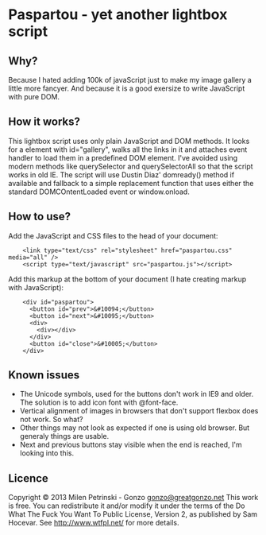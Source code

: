 Paspartou - yet another lightbox script
=======================================

Why?
----

Because I hated adding 100k of javaScript just to make my image gallery a little more fancyer. And because it is a good exersize to write JavaScript with pure DOM.

How it works?
-------------

This lightbox script uses only plain JavaScript and DOM methods. It looks for a element with id="gallery", walks all the links in it and attaches event handler to load them in a predefined DOM element. I've avoided using modern methods like querySelector and querySelectorAll so that the script works in old IE. The script will use Dustin Diaz' domready() method if available and fallback to a simple replacement function that uses either the standard DOMCOntentLoaded event or window.onload.

How to use?
-----------

Add the JavaScript and CSS files to the head of your document:

```
    <link type="text/css" rel="stylesheet" href="paspartou.css" media="all" />
    <script type="text/javascript" src="paspartou.js"></script>
```

Add this markup at the bottom of your document (I hate creating markup with JavaScript):

```
    <div id="paspartou">
      <button id="prev">&#10094;</button>
      <button id="next">&#10095;</button>
      <div>
        <div></div>
      </div>
      <button id="close">&#10005;</button>
    </div>
```

Known issues
------------

* The Unicode symbols, used for the buttons don't work in IE9 and older. The solution is to add icon font with @font-face.
* Vertical alignment of images in browsers that don't support flexbox does not work. So what?
* Other things may not look as expected if one is using old browser. But generaly things are usable.
* Next and previous buttons stay visible when the end is reached, I'm looking into this.

Licence
-------

Copyright © 2013 Milen Petrinski - Gonzo <gonzo@greatgonzo.net>
This work is free. You can redistribute it and/or modify it under the
terms of the Do What The Fuck You Want To Public License, Version 2,
as published by Sam Hocevar. See http://www.wtfpl.net/ for more details.
